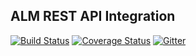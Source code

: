 ## ALM REST API Integration
[![Build Status](https://travis-ci.org/okean/alm-rest-api.svg?branch=master)](https://travis-ci.org/okean/alm-rest-api)
[![Coverage Status](https://coveralls.io/repos/github/okean/alm-rest-api/badge.svg?branch=master)](https://coveralls.io/github/okean/alm-rest-api?branch=master)
[![Gitter](https://badges.gitter.im/okean/alm-rest-api.svg)](https://gitter.im/okean/alm-rest-api?utm_source=badge&utm_medium=badge&utm_campaign=pr-badge)
